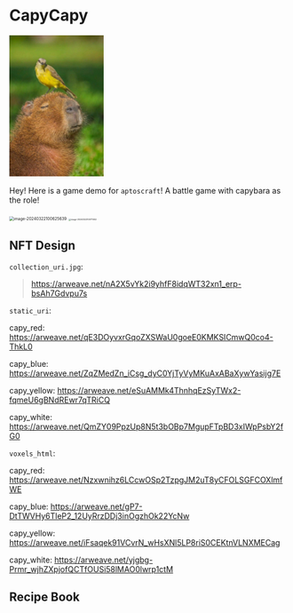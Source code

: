 # CapyCapy

<img src="./contracts/assets/collection_uri.jpg" style="zoom: 25%;" />

Hey! Here is a game demo for `aptoscraft`! A battle game with capybara as the role!

<img src="https://p.ipic.vip/tmdch7.png" alt="image-20240322100625639" style="zoom: 50%;" />

<img src="https://p.ipic.vip/rdenc7.png" alt="image-20240322100711002" style="zoom:25%;" />

## NFT Design

`collection_uri.jpg`:

> https://arweave.net/nA2X5vYk2i9yhfF8idqWT32xn1_erp-bsAh7Gdvpu7s

`static_uri`:

capy_red: https://arweave.net/qE3DOyvxrGqoZXSWaU0goeE0KMKSICmwQ0co4-ThkL0

capy_blue: https://arweave.net/ZqZMedZn_iCsg_dyC0YjTyVyMKuAxABaXywYasijg7E

capy_yellow: https://arweave.net/eSuAMMk4ThnhqEzSyTWx2-fqmeU6gBNdREwr7qTRiCQ

capy_white: https://arweave.net/QmZY09PpzUp8N5t3bOBp7MgupFTpBD3xIWpPsbY2fG0

`voxels_html`: 

capy_red: https://arweave.net/Nzxwnihz6LCcwOSp2TzpgJM2uT8yCFOLSGFCOXlmfWE

capy_blue: https://arweave.net/gP7-DtTWVHy6TleP2_12UyRrzDDj3inOgzhOk22YcNw

capy_yellow: https://arweave.net/iFsaqek91VCvrN_wHsXNl5LP8riS0CEKtnVLNXMECag

capy_white: https://arweave.net/yjgbg-Prmr_wjhZXpjofQCTfOUSi58lMAO0lwrp1ctM

## Recipe Book


